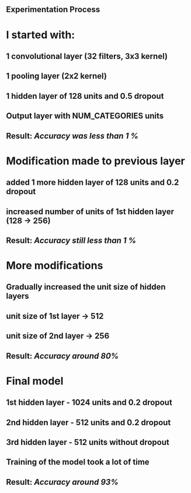 ## Experimentation Process

# I started with:
## 1 convolutional layer (32 filters, 3x3 kernel)
## 1 pooling layer (2x2 kernel)
## 1 hidden layer of 128 units and 0.5 dropout
## Output layer with NUM_CATEGORIES units
## Result: *Accuracy was less than 1 %*

# Modification made to previous layer
## added 1 more hidden layer of 128 units and 0.2 dropout
## increased number of units of 1st hidden layer (128 -> 256)
## Result: *Accuracy still less than 1 %*

# More modifications
## Gradually increased the unit size of hidden layers
## unit size of 1st layer -> 512
## unit size of 2nd layer -> 256
## Result: *Accuracy around 80%*

# Final model
## 1st hidden layer - 1024 units and 0.2 dropout
## 2nd hidden layer - 512 units and 0.2 dropout
## 3rd hidden layer - 512 units without dropout
## Training of the model took a lot of time
## Result: *Accuracy around 93%*



